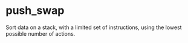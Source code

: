 # push_swap
Sort data on a stack, with a limited set of instructions, using the lowest possible number of actions.
